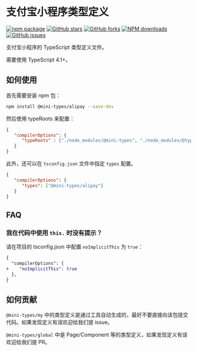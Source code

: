 # 支付宝小程序类型定义

[![npm package](https://img.shields.io/npm/v/@mini-types/alipay.svg?style=flat-square)](https://www.npmjs.com/package/@mini-types/alipay)
[![GitHub stars](https://img.shields.io/github/stars/ant-mini-program/api-typings.svg)](https://github.com/ant-mini-program/api-typings/stargazers)
[![GitHub forks](https://img.shields.io/github/forks/ant-mini-program/api-typings.svg)](https://github.com/ant-mini-program/api-typings/network/members)
[![NPM downloads](https://img.shields.io/npm/dm/@mini-types/alipay.svg?style=flat-square)](https://www.npmjs.com/package/@mini-types/alipay)
[![GitHub issues](https://img.shields.io/github/issues/ant-mini-program/api-typings.svg)](https://github.com/ant-mini-program/api-typings/issues)

支付宝小程序的 TypeScript 类型定义文件。

需要使用 TypeScript 4.1+。

## 如何使用

首先需要安装 npm 包：

```sh
npm install @mini-types/alipay --save-dev
```

然后使用 typeRoots 来配置：

```json
{
   "compilerOptions": {
      "typeRoots" : ["./node_modules/@mini-types", "./node_modules/@types"]
   }
}
```

此外，还可以在 `tsconfig.json` 文件中指定 `types` 配置。

```json
{
   "compilerOptions": {
      "types": ["@mini-types/alipay"]
   }
}
```

## FAQ

### 我在代码中使用 `this.` 时没有提示？

请在项目的 tsconfig.json 中配置 `noImplicitThis` 为 `true`：

```diff
{
  "compilerOptions": {
+    "noImplicitThis": true
  },
}
```

## 如何贡献

`@mini-types/my` 中的类型定义是通过工具自动生成的，最好不要直接向该包提交代码。如果发现定义有误欢迎给我们提 issue。

`@mini-types/global` 中是 Page/Component 等的类型定义，如果发现定义有误欢迎给我们提 PR。
